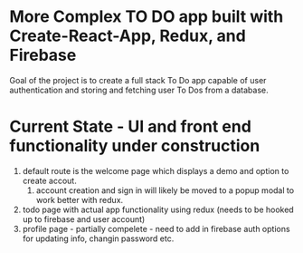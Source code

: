 # More Complex TO DO app built with Create-React-App, Redux, and Firebase
Goal of the project is to create a full stack To Do app capable of user authentication and storing and fetching user To Dos from a database.

# Current State - UI and front end functionality under construction
1. default route is the welcome page which displays a demo and option to create accout.
   1. account creation and sign in will likely be moved to a popup modal to work better with redux.
2. todo page with actual app functionality using redux (needs to be hooked up to firebase and user account)
3. profile page - partially compelete - need to add in firebase auth options for updating info, changin password etc.
